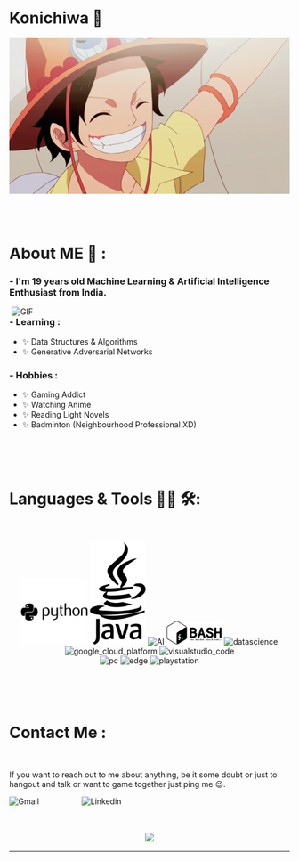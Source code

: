 # Konichiwa 👋

<div align="center">
<img hight="300" width="700" alt="GIF" align="center" src="https://github.com/RubberPirate/RubberPirate/blob/main/assets/208593.gif">
</div>

</br>
</br>
</br>


# About ME 💬 :

### - I'm 19 years  old Machine Learning & Artificial Intelligence Enthusiast from India.

<img hight="400" width="500" alt="GIF" align="right" src="https://64.media.tumblr.com/26f06060b80a6f52dc9626545e83cfe5/a082efb6b688bfbe-b5/s540x810/5179b1b8bb98b106de5fca6087346bcda4f4c5de.gifv">

### - Learning :
- ✨ Data Structures & Algorithms
- ✨ Generative Adversarial Networks

### - Hobbies : 
- ✨ Gaming Addict
- ✨ Watching Anime
- ✨ Reading Light Novels
- ✨ Badminton (Neighbourhood Professional XD)

</br>
</br>
</br>



# Languages & Tools 👨‍💻 🛠:
</br>

<p align="center">

<!-- For more icons please follow  https://github.com/MikeCodesDotNET/ColoredBadges -->
<img src="https://github.com/Xx-Ashutosh-xX/Xx-Ashutosh-xX/blob/master/assets/icons/python.png" alt="python" width="120" hight="50">
<img src="https://github.com/Xx-Ashutosh-xX/Xx-Ashutosh-xX/blob/master/assets/icons/java.png" alt="java"  width="100" hight="50">
<img src="https://github.com/Xx-Ashutosh-xX/Xx-Ashutosh-xX/blob/master/assets/icons/ai.png" alt="AI" width="90" hight="50">
<img src="https://github.com/Xx-Ashutosh-xX/Xx-Ashutosh-xX/blob/master/assets/icons/bash.png" alt="bash" width="100" hight="50">
<img src="https://github.com/Xx-Ashutosh-xX/Xx-Ashutosh-xX/blob/master/assets/icons/datascience.png" alt="datascience" width="180" hight="50">
</br>
<img src="https://github.com/Xx-Ashutosh-xX/Xx-Ashutosh-xX/blob/master/assets/icons/google_cloud_platform.png" alt="google_cloud_platform" width="270" hight="50">
<img src="https://github.com/Xx-Ashutosh-xX/Xx-Ashutosh-xX/blob/master/assets/icons/visualstudio_code.png" alt="visualstudio_code" width="240" hight="50">
</br>
<img src="https://github.com/Xx-Ashutosh-xX/Xx-Ashutosh-xX/blob/master/assets/icons/pc.png" alt="pc" width="100" hight="50">
<img src="https://github.com/Xx-Ashutosh-xX/Xx-Ashutosh-xX/blob/master/assets/icons/edge.png" alt="edge" width="100" hight="50">
<img src="https://github.com/Xx-Ashutosh-xX/Xx-Ashutosh-xX/blob/master/assets/icons/playstation@3x.png" alt="playstation" width="150" hight="50">
</p>
</br>
</br>
</br>



# Contact Me :

<p>
 </br>


If you want to reach out to me about anything, be it some doubt or just to hangout and talk or want to game together just ping me 😉.

<a href="mailto:ashutosh.saxena.2001@gmail.com">
 <img align="left" alt="Gmail" width="130" hight="100" src="https://github.com/Xx-Ashutosh-xX/Xx-Ashutosh-xX/blob/master/assets/icons/gmail.png" />
</a>
<a href="https://www.linkedin.com/in/ashutosh-saxena-7b326817b/">
  <img align="left" alt="Linkedin" width="150" hight="100" src="https://github.com/Xx-Ashutosh-xX/Xx-Ashutosh-xX/blob/master/assets/icons/linkedin.png" />
</br>
</br>
</br>
</a>



<p align="center" >  
  <a href="https://github.com/anuraghazra/github-readme-stats"> 
<img  src="https://github-readme-stats.vercel.app/api?username=Xx-Ashutosh-xX&&show_icons=true&theme=radical"/>
  </a>
  </p>

*************
